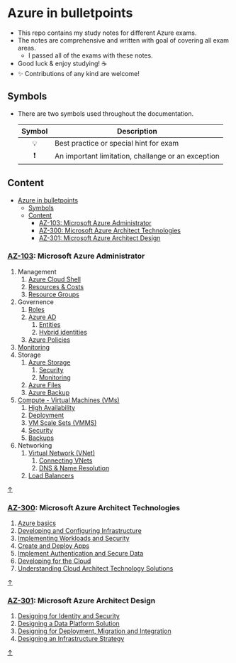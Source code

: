 # Azure in bulletpoints

- This repo contains my study notes for different Azure exams.
- The notes are comprehensive and written with goal of covering all exam areas.
  - I passed all of the exams with these notes.
- Good luck & enjoy studying! ☕
- ✨ Contributions of any kind are welcome!

## Symbols

- There are two symbols used throughout the documentation.

    | Symbol | Description |
    |:------:|-------------|
    | 💡 | Best practice or special hint for exam |
    | ❗ | An important limitation, challange or an exception |

## Content

- [Azure in bulletpoints](#azure-in-bulletpoints)
  - [Symbols](#symbols)
  - [Content](#content)
    - [AZ-103: Microsoft Azure Administrator](#az-103-microsoft-azure-administrator)
    - [AZ-300: Microsoft Azure Architect Technologies](#az-300-microsoft-azure-architect-technologies)
    - [AZ-301: Microsoft Azure Architect Design](#az-301-microsoft-azure-architect-design)

### [AZ-103](https://www.microsoft.com/en-us/learning/exam-az-103.aspx): Microsoft Azure Administrator

1. Management
   1. [Azure Cloud Shell](AZ-103%20Microsoft%20Azure%20Administrator/1.1.%20Management%20-%20Azure%20Cloud%20Shell.md)
   2. [Resources & Costs](AZ-103%20Microsoft%20Azure%20Administrator/1.2.%20Management%20-%20Resources%20&%20Costs.md)
   3. [Resource Groups](AZ-103%20Microsoft%20Azure%20Administrator/1.3.%20Management%20-%20Resource%20Groups.md)
2. Governence
   1. [Roles](AZ-103%20Microsoft%20Azure%20Administrator/2.1.%20Governence%20-%20Roles.md)
   2. [Azure AD](AZ-103%20Microsoft%20Azure%20Administrator/2.2.%20Governence%20-%20Azure%20AD.md)
      1. [Entities](AZ-103%20Microsoft%20Azure%20Administrator/2.2.1.%20Governence%20-%20Azure%20AD%20-%20Entities.md)
      2. [Hybrid identities](AZ-103%20Microsoft%20Azure%20Administrator/2.2.2.%20Governence%20-%20Azure%20AD%20-%20Hybrid%20Identities.md)
   3. [Azure Policies](AZ-103%20Microsoft%20Azure%20Administrator/2.3.%20Governence%20-%20Azure%20Policies.md)
3. [Monitoring](AZ-103%20Microsoft%20Azure%20Administrator/3.%20Monitoring.md)
4. Storage
   1. [Azure Storage](AZ-103%20Microsoft%20Azure%20Administrator/4.1.%20Storage%20-%20Azure%20Storage.md)
      1. [Security](AZ-103%20Microsoft%20Azure%20Administrator/4.1.1.%20Storage%20-%20Azure%20Storage%20-%20Security.md)
      2. [Monitoring](AZ-103%20Microsoft%20Azure%20Administrator/4.1.2.%20Storage%20-%20Azure%20Storage%20-%20Monitoring.md)
   2. [Azure Files](AZ-103%20Microsoft%20Azure%20Administrator/4.2.%20Storage%20-%20Azure%20Files.md)
   3. [Azure Backup](AZ-103%20Microsoft%20Azure%20Administrator/4.3.%20Storage%20-%20Azure%20Backup.md)
5. [Compute - Virtual Machines (VMs)](AZ-103%20Microsoft%20Azure%20Administrator/5.%20Compute%20-%20Virtual%20machines%20(VMs).md)
   1. [High Availability](AZ-103%20Microsoft%20Azure%20Administrator/5.1.%20Compute%20-%20Virtual%20machines%20(VMs)%20-%20High%20Availability.md)
   2. [Deployment](AZ-103%20Microsoft%20Azure%20Administrator/5.2%20Compute%20-%20Virtual%20machines%20(VMs)%20-%20Deployment.md)
   3. [VM Scale Sets (VMMS)](AZ-103%20Microsoft%20Azure%20Administrator/5.3%20Compute%20-%20Virtual%20machines%20(VMs)%20-%20VM%20Scale%20Sets%20(VMMS).md)
   4. [Security](AZ-103%20Microsoft%20Azure%20Administrator/5.4.%20Compute%20-%20Virtual%20machines%20(VMs)%20-%20Security.md)
   5. [Backups](AZ-103%20Microsoft%20Azure%20Administrator/5.5.%20Compute%20-%20Virtual%20machines%20(VMs)%20-%20Backups.md)
6. Networking
   1. [Virtual Network (VNet)](AZ-103%20Microsoft%20Azure%20Administrator/6.1.%20Networking%20-%20Virtual%20Network%20(VNet).md)
      1. [Connecting VNets](AZ-103%20Microsoft%20Azure%20Administrator/6.1.1.%20Networking%20-%20Virtual%20Network%20(VNet)%20-%20Connecting%20VNets.md)
      2. [DNS & Name Resolution](AZ-103%20Microsoft%20Azure%20Administrator/6.1.2.%20Networking%20-%20Virtual%20Network%20(VNet)%20-%20DNS%20&%20Name%20Resolution.md)
   2. [Load Balancers](AZ-103%20Microsoft%20Azure%20Administrator/6.2.%20Networking%20-%20Load%20Balancers.md)

[↑](#content)

### [AZ-300](https://www.microsoft.com/en-us/learning/exam-az-300.aspx): Microsoft Azure Architect Technologies

1. [Azure basics](AZ-300%20Microsoft%20Azure%20Architect%20Technologies/0.%20Azure%20basics.md)
2. [Developing and Configuring Infrastructure](AZ-300%20Microsoft%20Azure%20Architect%20Technologies/1.%20Developing%20and%20Configuring%20Infrastructure.md)
3. [Implementing Workloads and Security](AZ-300%20Microsoft%20Azure%20Architect%20Technologies/2.%20Implementing%20Workloads%20and%20Security.md)
4. [Create and Deploy Apps](AZ-300%20Microsoft%20Azure%20Architect%20Technologies/3.%20Create%20and%20Deploy%20Apps.md)
5. [Implement Authentication and Secure Data](AZ-300%20Microsoft%20Azure%20Architect%20Technologies/4.%20Implement%20Authentication%20and%20Secure%20Data.md)
6. [Developing for the Cloud](AZ-300%20Microsoft%20Azure%20Architect%20Technologies/5.%20Developing%20for%20the%20Cloud.md)
7. [Understanding Cloud Architect Technology Solutions](AZ-300%20Microsoft%20Azure%20Architect%20Technologies/6.%20Understanding%20Cloud%20Architect%20Technology%20Solutions.md)

[↑](#content)

### [AZ-301](https://www.microsoft.com/en-us/learning/exam-az-301.aspx): Microsoft Azure Architect Design

1. [Designing for Identity and Security](AZ-301%20Microsoft%20Azure%20Architect%20Design/1.%20Designing%20for%20Identity%20and%20Security.md)
2. [Designing a Data Platform Solution](AZ-301%20Microsoft%20Azure%20Architect%20Design/2.%20Designing%20a%20Data%20Platform%20Solution.md)
3. [Designing for Deployment, Migration and Integration](AZ-301%20Microsoft%20Azure%20Architect%20Design/3.%20Designing%20for%20Deployment,%20Migration%20and%20Integration.md)
4. [Designing an Infrastructure Strategy](AZ-301%20Microsoft%20Azure%20Architect%20Design/4.%20Designing%20an%20Infrastructure%20Strategy.md)

[↑](#content)
